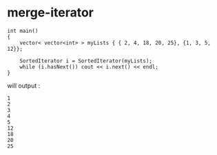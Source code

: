# merge-iterator

```
int main()
{
    vector< vector<int> > myLists { { 2, 4, 18, 20, 25}, {1, 3, 5, 12}};

    SortedIterator i = SortedIterator(myLists);
    while (i.hasNext()) cout << i.next() << endl;
}
```

will output :

```
1
2
3
4
5
12
18
20
25
```
